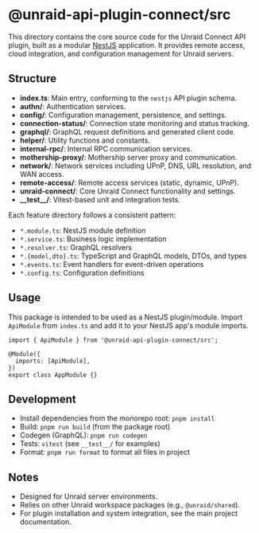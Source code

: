 # @unraid-api-plugin-connect/src

This directory contains the core source code for the Unraid Connect API plugin, built as a modular [NestJS](https://nestjs.com/) application. It provides remote access, cloud integration, and configuration management for Unraid servers.

## Structure
- **index.ts**: Main entry, conforming to the `nestjs` API plugin schema.
- **authn/**: Authentication services.
- **config/**: Configuration management, persistence, and settings.
- **connection-status/**: Connection state monitoring and status tracking.
- **graphql/**: GraphQL request definitions and generated client code.
- **helper/**: Utility functions and constants.
- **internal-rpc/**: Internal RPC communication services.
- **mothership-proxy/**: Mothership server proxy and communication.
- **network/**: Network services including UPnP, DNS, URL resolution, and WAN access.
- **remote-access/**: Remote access services (static, dynamic, UPnP).
- **unraid-connect/**: Core Unraid Connect functionality and settings.
- **\_\_test\_\_/**: Vitest-based unit and integration tests.

Each feature directory follows a consistent pattern:
- `*.module.ts`: NestJS module definition
- `*.service.ts`: Business logic implementation
- `*.resolver.ts`: GraphQL resolvers
- `*.{model,dto}.ts`: TypeScript and GraphQL models, DTOs, and types
- `*.events.ts`: Event handlers for event-driven operations
- `*.config.ts`: Configuration definitions

## Usage
This package is intended to be used as a NestJS plugin/module. Import `ApiModule` from `index.ts` and add it to your NestJS app's module imports.

```
import { ApiModule } from '@unraid-api-plugin-connect/src';

@Module({
  imports: [ApiModule],
})
export class AppModule {}
```

## Development
- Install dependencies from the monorepo root: `pnpm install`
- Build: `pnpm run build` (from the package root)
- Codegen (GraphQL): `pnpm run codegen`
- Tests: `vitest` (see `__test__/` for examples)
- Format: `pnpm run format` to format all files in project

## Notes
- Designed for Unraid server environments.
- Relies on other Unraid workspace packages (e.g., `@unraid/shared`).
- For plugin installation and system integration, see the main project documentation.
